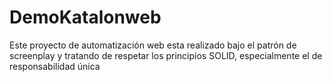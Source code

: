 # DemoKatalonweb
Este proyecto de automatización web esta realizado bajo el patrón de screenplay y tratando de respetar los principios SOLID, especialmente el de responsabilidad única
